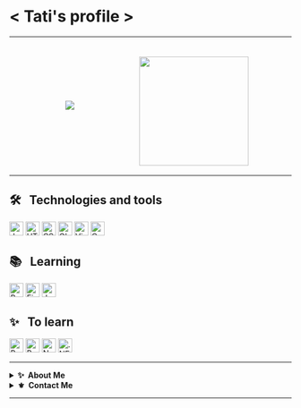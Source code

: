 # < Tati's profile >


<!------   MEMES & JOKES   ---------->

<!-- site: https://github.com/shravan20/github-readme-quotes-->
<!-- To personalizate quotes, you just need to put quotesUrl= link_of_the_file  . The site above explais how to do it  -->
  
 <!--

![Quote](https://github-readme-quotes.herokuapp.com/quote?theme=radical&animation=default&layout=default&font=default&quotesUrl=https://github.com/AnnitaNa/AnnitaNa/blob/main/quotes.json)
 
 -->
---



<!----------  STATS   -------------->


<div>
<!-- Anurag's Github stats: https://github.com/anuraghazra/github-readme-stats -->
<img heigth="150px" style="margin:100px" src="https://github-readme-stats.vercel.app/api?username=AnnitaNa&show_icons=true&theme=radical">
    &nbsp;&nbsp;
<img height= "195px" src="https://github-readme-stats.vercel.app/api/top-langs/?username=AnnitaNa&theme=radical">
</div>

---



<!----------  TECHNOLOGIES  -------------->



<!-- examples at: https://github.com/vbriand/vbriand/edit/master/README.md -->
<!-- to learn how to do the badge:  -->
<!-- https://javascript.plainenglish.io/how-to-make-custom-language-badges-for-your-profile-using-shields-io-d2aeaf016b6b  -->
<!-- look at the logo and color at: https://simpleicons.org/ -->
<!-- use the base code: https://img.shields.io/badge/name_that_appears-color?logo=logo_name  -->


## 🛠   &nbsp;  Technologies and tools

<div>
    <img src="https://img.shields.io/badge/JavaScript-282C34?logo=javascript&logoColor=F7DF1E" alt="JavaScript logo" title="JavaScript" height="25" />
    <img src="https://img.shields.io/badge/HTML5-282C34?logo=html5&logoColor=E34F26" alt="HTML5 logo" title="HTML5" height="25" />
    <img src="https://img.shields.io/badge/CSS3-282C34?logo=css3&logoColor=1572B6" alt="CSS3 logo" title="CSS3" height="25" />
    <img src="https://img.shields.io/badge/GIT-282C34?logo=git&logoColor=F05032" alt="GIT logo" title="GIT" height="25" />
    <img src="https://img.shields.io/badge/VS%20Code-282C34?logo=visual-studio-code&logoColor=007ACC" alt="Visual Studio Code logo" title="Visual Studio Code" height="25" />
    <img src="https://img.shields.io/badge/Canva-282C34?logo=canva&logoColor=00C4CC" alt= "Canva logo" title="Canva" height="25">
</div>
</div>

## 📚 &nbsp; Learning
<div>
    <img src="https://img.shields.io/badge/Bootstrap-282C34?logo=bootstrap&logoColor=7952B3" alt="BootStrap logo" title="BootStrap" height="25" />
    <img src="https://img.shields.io/badge/Figma-282C34?logo=figma&logoColor=F24E1E" alt= "Figma logo" title="Figma" height="25">
    <img src="https://img.shields.io/badge/Jquery-282C34?logo=jquery&logoColor=0769AD" alt= "Jquey logo" title="Jquery" height="25">
</div>


## ✨ &nbsp; To learn

<div>
    <img src="https://img.shields.io/badge/React Native-282C34?logo=react&logoColor=61DAFB" alt="React Native logo" title="React Native" height="25" />
    <img src="https://img.shields.io/badge/Redux-282C34?logo=redux&logoColor=764ABC" alt="Redux logo" title="Redux" height="25" />
    <img src="https://img.shields.io/badge/Node.js-282C34?logo=node.js&logoColor=339933" alt="Node.js logo" title="Node.js" height="25" />
    <img src="https://img.shields.io/badge/.NET-282C34?logo=dotnet&logoColor=#512BD4" alt=".NET logo" title=".NET" height="25">
</div>

--- 

 <details>
    <summary><b>✨&nbsp;&nbsp;About&nbsp;Me</b></summary>
        <br/>
        I am a front-end developer who is still learning how to fly! :D
</details>

<details>
  <summary><b>⚜️&nbsp;&nbsp;Contact&nbsp;Me</b></summary>
    <br/>
    <div>
        <a href='mailto:tanicchetti@gmail.com'>
            <img src="https://img.shields.io/badge/Gmail-D14836?style=for-the-badge&logo=gmail&logoColor=white">
        </a>     
        <a href="https://www.linkedin.com/in/tatiane-nicchetti-47949971/">
            <img src="https://img.shields.io/badge/linkedin-%230077B5.svg?&style=for-the-badge&logo=linkedin&logoColor=white" />
        </a>&nbsp;&nbsp;
    </div>
</details>   

---
  
    

